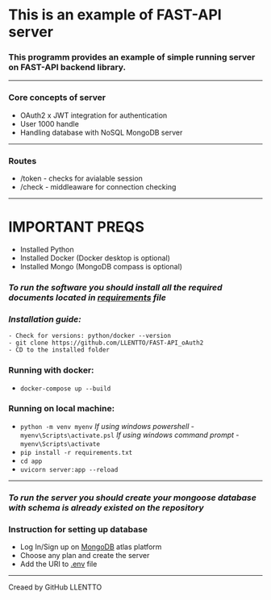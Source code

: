# This is an example of  FAST-API server

### This programm provides an example of simple running server on FAST-API backend library. 
<hr />

### Core concepts of server

- OAuth2 x JWT integration for authentication
- User 1000 handle
- Handling database with NoSQL MongoDB server

<hr />

### Routes
- /token - checks for avialable session
- /check - middleaware for connection checking

<hr />

# IMPORTANT PREQS

- Installed Python
- Installed Docker (Docker desktop is optional)
- Installed Mongo (MongoDB compass is optional)

### <i>To run the software you should install all the required documents located in [requirements](./requirements.txt) file </i>

### <i>Installation guide:</i>
    - Check for versions: python/docker --version
    - git clone https://github.com/LLENTTO/FAST-API_oAuth2
    - CD to the installed folder

### Running with docker:
-   ```docker-compose up --build```

### Running on local machine:
-   ```python -m venv myenv```
<i>If using windows powershell</i> - ```myenv\Scripts\activate.psl```
<i>If using windows command prompt</i> - ```myenv\Scripts\activate```
-   ``` pip install -r requirements.txt ```
-   ```cd app```
-   ```uvicorn server:app --reload```

<hr />

### <i>To run the server you should create your mongoose database with schema is already existed on the repository</i>

### Instruction for setting up database
- Log In/Sign up on [MongoDB](https://account.mongodb.com/account/login) atlas platform
- Choose any plan and create the server
- Add the URI to [.env](./.env) file

<hr />

Creaed by GitHub LLENTTO